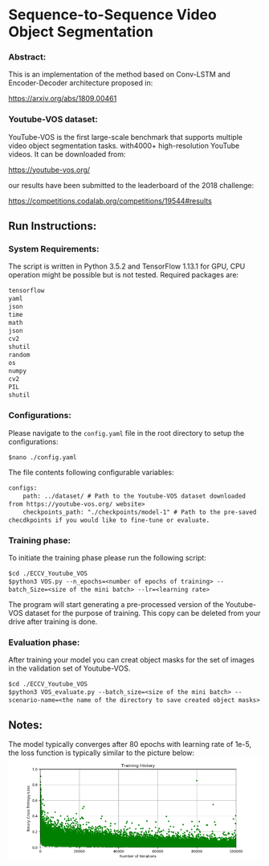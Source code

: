 # Sequence-to-Sequence Video Object Segmentation

### Abstract:
This is an implementation of the method based on Conv-LSTM and Encoder-Decoder architecture proposed in:

https://arxiv.org/abs/1809.00461 

### Youtube-VOS dataset:
YouTube-VOS is the first large-scale benchmark that supports multiple video object segmentation tasks. with4000+ high-resolution YouTube videos. It can be downloaded from:

https://youtube-vos.org/

our results have been submitted to the leaderboard of the 2018 challenge:

https://competitions.codalab.org/competitions/19544#results

## Run Instructions:
### System Requirements:
The script is written in Python 3.5.2 and TensorFlow 1.13.1 for GPU, CPU operation might be possible but is not tested.
Required packages are:
```
tensorflow
yaml
json
time
math
json
cv2
shutil
random
os
numpy
cv2
PIL
shutil
```

### Configurations:
Please navigate to the `config.yaml` file in the root directory to setup the configurations:
```
$nano ./config.yaml
```
The file contents following configurable variables:
```
configs:
    path: ../dataset/ # Path to the Youtube-VOS dataset downloaded from https://youtube-vos.org/ website>
    checkpoints_path: "./checkpoints/model-1" # Path to the pre-saved checdkpoints if you would like to fine-tune or evaluate.
```

### Training phase:
To initiate the training phase please run the following script:
```
$cd ./ECCV_Youtube_VOS
$python3 VOS.py --n_epochs=<number of epochs of training> --batch_Size=<size of the mini batch> --lr=<learning rate>
```

The program will start generating a pre-processed version of the Youtube-VOS dataset for the purpose of training. This copy can be deleted from your drive after training is done.

### Evaluation phase:
After training your model you can creat object masks for the set of images in the validation set of Youtube-VOS.
```
$cd ./ECCV_Youtube_VOS
$python3 VOS_evaluate.py --batch_size=<size of the mini batch> --scenario-name=<the name of the directory to save created object masks>
```

## Notes:
The model typically converges after 80 epochs with learning rate of 1e-5, the loss function is typically similar to the picture below:
![Loss History](/loss_history.png?raw=true "Optional Title")





